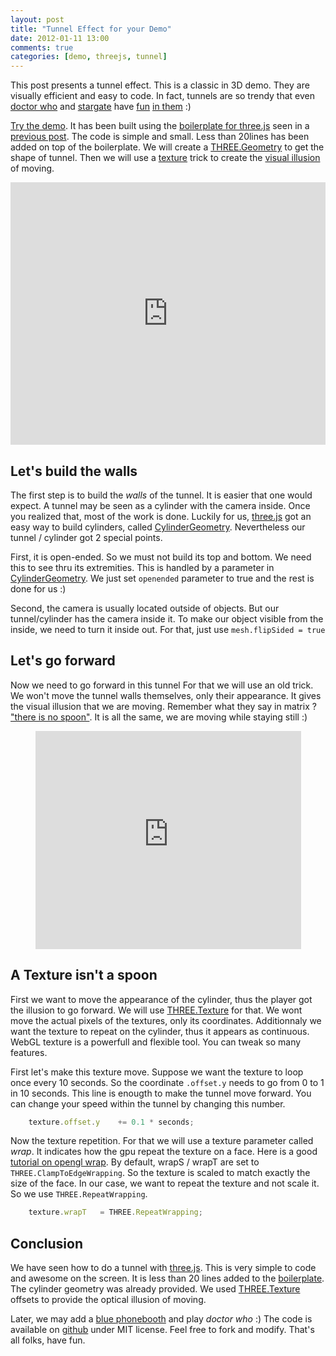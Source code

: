```yaml
---
layout: post
title: "Tunnel Effect for your Demo"
date: 2012-01-11 13:00
comments: true
categories: [demo, threejs, tunnel]
---
```


This post presents a tunnel effect.
This is a classic in 3D demo.
They are visually efficient and easy to code.
In fact, tunnels are so trendy that
even
[doctor who](http://en.wikipedia.org/wiki/Doctor_Who)
and
[stargate](http://en.wikipedia.org/wiki/Stargate)
have
[fun](http://www.youtube.com/watch?v=IKo9f5npLNM)
[in them](http://www.youtube.com/watch?v=KDIdJtW0vN4)
:)

[Try the demo](http://jeromeetienne.github.com/tunnelgl/).
It has been built using the
[boilerplate for three.js](https://github.com/jeromeetienne/threejsboilerplate)
seen in a
[previous post](/blog/2011/12/20/boilerplate-for-three-js/).
The code is simple and small.
Less than 20lines has been added on top of the boilerplate.
We will create a
[THREE.Geometry](https://github.com/mrdoob/three.js/blob/master/src/core/Geometry.js)
to get the shape of tunnel.
Then we will use a
[texture](https://github.com/mrdoob/three.js/blob/master/src/textures/Texture.js)
trick to create the
[visual illusion](http://en.wikipedia.org/wiki/Optical_illusion)
of moving.

<!-- more -->

<iframe src="http://jeromeetienne.github.com/tunnelgl/"
	webkitallowfullscreen mozallowfullscreen allowfullscreen 
	width="100%" height="420px" frameborder="0">
</iframe>


## Let's build the walls

The first step is to build the *walls* of the tunnel.
It is easier that one would expect.
A tunnel may be seen as a cylinder with the camera inside.
Once you realized that, most of the work is done.
Luckily for us,
[three.js](https://github.com/mrdoob/three.js/)
got an easy way to build cylinders, called
[CylinderGeometry](https://github.com/mrdoob/three.js/blob/master/src/extras/geometries/CylinderGeometry.js).
Nevertheless our tunnel / cylinder got 2 special points.

First, it is open-ended. So we must not build its top and bottom.
We need this to see thru its extremities.
This is handled by a parameter in
[CylinderGeometry](https://github.com/mrdoob/three.js/blob/master/src/extras/geometries/CylinderGeometry.js).
We just set ```openended``` parameter to true and the rest is done for us :)

Second, the camera is usually located outside of objects.
But our tunnel/cylinder has the camera inside it.
To make our object visible from the inside, we need to turn it inside out.
For that, just use ```mesh.flipSided = true```

## Let's go forward

Now we need to go forward in this tunnel
For that we will use an old trick.
We won't move the tunnel walls themselves, only their appearance.
It gives the visual illusion that we are moving.
Remember what they say in matrix ?
["there is no spoon"](http://www.youtube.com/watch?v=dzm8kTIj_0M).
It is all the same, we are moving while staying still :)

<center>
	<iframe width="425" height="349" src="http://www.youtube.com/embed/dzm8kTIj_0M?hl=en&fs=1" frameborder="0" allowfullscreen></iframe>
</center>

## A Texture isn't a spoon

First we want to move the appearance of the cylinder, thus the player got the illusion to go forward.
We will use [THREE.Texture](https://github.com/mrdoob/three.js/blob/master/src/textures/Texture.js) for that.
We wont move the actual pixels of the textures, only its coordinates.
Additionnaly we want the texture to repeat on the cylinder, thus it appears as continuous.
WebGL texture is a powerfull and flexible tool.
You can tweak so many features.

First let's make this texture move.
Suppose we want the texture to loop once every 10 seconds.
So the coordinate ```.offset.y``` needs to go from 0 to 1 in 10 seconds.
This line is enougth to make the tunnel move forward.
You can change your speed within the tunnel by changing this number.

```javascript
	texture.offset.y	+= 0.1 * seconds;
```

Now the texture repetition. 
For that we will use a texture parameter called *wrap*.
It indicates how the gpu repeat the texture on a face.
Here is a good
[tutorial on opengl wrap](http://lucera-project.blogspot.com/2010/06/opengl-wrap.html).
By default, wrapS / wrapT are set to ```THREE.ClampToEdgeWrapping```.
So the texture is scaled to match exactly the size of the face.
In our case, we want to repeat the texture and not scale it.
So we use ```THREE.RepeatWrapping```.

```javascript
	texture.wrapT	= THREE.RepeatWrapping;
```

## Conclusion
We have seen how to do a tunnel with
[three.js](https://github.com/mrdoob/three.js/).
This is very simple to code and awesome on the screen.
It is less than 20 lines added to the [boilerplate](https://github.com/jeromeetienne/threejsboilerplate).
The cylinder geometry was already provided.
We used
[THREE.Texture](https://github.com/mrdoob/three.js/blob/master/src/textures/Texture.js)
offsets to provide the optical illusion of moving.

Later, we may add a [blue phonebooth](http://en.wikipedia.org/wiki/TARDIS)
and play *doctor who* :)
The code is available on
[github](https://github.com/jeromeetienne/tunnelgl)
under MIT license.
Feel free to fork and modify.
That's all folks, have fun.
